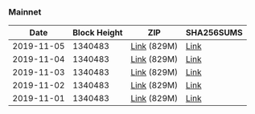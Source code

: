 ### Mainnet

|    Date    | Block Height | ZIP | SHA256SUMS |
| ---------- | ------------ | --- | ---------- |
| 2019-11-05 | 1340483 | [Link](https://s3-ap-southeast-2.amazonaws.com/ion-bootstrap/mainnet/2019-11-05/bootstrap.dat.zip) (829M) | [Link](https://s3-ap-southeast-2.amazonaws.com/ion-bootstrap/mainnet/2019-11-05/SHA256SUMS) |
| 2019-11-04 | 1340483 | [Link](https://s3-ap-southeast-2.amazonaws.com/ion-bootstrap/mainnet/2019-11-04/bootstrap.dat.zip) (829M) | [Link](https://s3-ap-southeast-2.amazonaws.com/ion-bootstrap/mainnet/2019-11-04/SHA256SUMS) |
| 2019-11-03 | 1340483 | [Link](https://s3-ap-southeast-2.amazonaws.com/ion-bootstrap/mainnet/2019-11-03/bootstrap.dat.zip) (829M) | [Link](https://s3-ap-southeast-2.amazonaws.com/ion-bootstrap/mainnet/2019-11-03/SHA256SUMS) |
| 2019-11-02 | 1340483 | [Link](https://s3-ap-southeast-2.amazonaws.com/ion-bootstrap/mainnet/2019-11-02/bootstrap.dat.zip) (829M) | [Link](https://s3-ap-southeast-2.amazonaws.com/ion-bootstrap/mainnet/2019-11-02/SHA256SUMS) |
| 2019-11-01 | 1340483 | [Link](https://s3-ap-southeast-2.amazonaws.com/ion-bootstrap/mainnet/2019-11-01/bootstrap.dat.zip) (829M) | [Link](https://s3-ap-southeast-2.amazonaws.com/ion-bootstrap/mainnet/2019-11-01/SHA256SUMS) |

